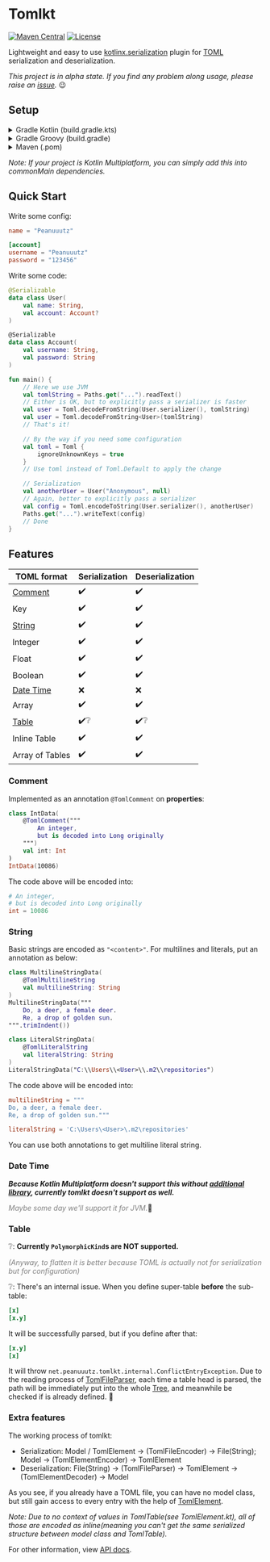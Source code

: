# Tomlkt

[![Maven Central](https://img.shields.io/maven-central/v/net.peanuuutz/tomlkt)](https://search.maven.org/artifact/net.peanuuutz/tomlkt)
[![License](https://img.shields.io/github/license/Peanuuutz/tomlkt)](http://www.apache.org/licenses/LICENSE-2.0)

Lightweight and easy to use [kotlinx.serialization](https://github.com/Kotlin/kotlinx.serialization) plugin for [TOML](https://toml.io/) serialization and deserialization.

*This project is in alpha state. If you find any problem along usage, please raise an [issue](https://github.com/Peanuuutz/tomlkt/issues).* :wink:

## Setup

<details>
<summary>Gradle Kotlin (build.gradle.kts)</summary>

```kotlin
repositories {
    mavenCentral()
}

dependencies {
    implementation("net.peanuuutz:tomlkt:0.1.3")
}
```
</details>

<details>
<summary>Gradle Groovy (build.gradle)</summary>

```groovy
repositories {
    mavenCentral()
}

dependencies {
    implementation "net.peanuuutz:tomlkt:0.1.3"
}
```
</details>

<details>
<summary>Maven (.pom)</summary>

```xml
<dependency>
  <groupId>net.peanuuutz</groupId>
  <artifactId>tomlkt-jvm</artifactId>
  <version>0.1.3</version>
</dependency>
```
</details>

*Note: If your project is Kotlin Multiplatform, you can simply add this into commonMain dependencies.*

## Quick Start

Write some config:

```toml
name = "Peanuuutz"

[account]
username = "Peanuuutz"
password = "123456"
```

Write some code:

```kotlin
@Serializable
data class User(
    val name: String,
    val account: Account?
)

@Serializable
data class Account(
    val username: String,
    val password: String
)

fun main() {
    // Here we use JVM
    val tomlString = Paths.get("...").readText()
    // Either is OK, but to explicitly pass a serializer is faster
    val user = Toml.decodeFromString(User.serializer(), tomlString)
    val user = Toml.decodeFromString<User>(tomlString)
    // That's it!

    // By the way if you need some configuration
    val toml = Toml {
        ignoreUnknownKeys = true
    }
    // Use toml instead of Toml.Default to apply the change

    // Serialization
    val anotherUser = User("Anonymous", null)
    // Again, better to explicitly pass a serializer
    val config = Toml.encodeToString(User.serializer(), anotherUser)
    Paths.get("...").writeText(config)
    // Done
}
```

## Features

|TOML format|Serialization|Deserialization|
|---|---|---|
|[Comment](#Comment)|:heavy_check_mark:|:heavy_check_mark:|
|Key|:heavy_check_mark:|:heavy_check_mark:|
|[String](#String)|:heavy_check_mark:|:heavy_check_mark:|
|Integer|:heavy_check_mark:|:heavy_check_mark:|
|Float|:heavy_check_mark:|:heavy_check_mark:|
|Boolean|:heavy_check_mark:|:heavy_check_mark:|
|[Date Time](#Date-Time)|:x:|:x:|
|Array|:heavy_check_mark:|:heavy_check_mark:|
|[Table](#Table)|:heavy_check_mark::grey_question:|:heavy_check_mark::grey_question:|
|Inline Table|:heavy_check_mark:|:heavy_check_mark:|
|Array of Tables|:heavy_check_mark:|:heavy_check_mark:|

### Comment

Implemented as an annotation `@TomlComment` on **properties**:

```kotlin
class IntData(
    @TomlComment("""
        An integer,
        but is decoded into Long originally
    """)
    val int: Int
)
IntData(10086)
```

The code above will be encoded into:

```toml
# An integer,
# but is decoded into Long originally
int = 10086
```

### String

Basic strings are encoded as `"<content>"`. For multilines and literals, put an annotation as below:

```kotlin
class MultilineStringData(
    @TomlMultilineString
    val multilineString: String
)
MultilineStringData("""
    Do, a deer, a female deer.
    Re, a drop of golden sun.
""".trimIndent())

class LiteralStringData(
    @TomlLiteralString
    val literalString: String
)
LiteralStringData("C:\\Users\\<User>\\.m2\\repositories")
```

The code above will be encoded into:

```toml
multilineString = """
Do, a deer, a female deer.
Re, a drop of golden sun."""

literalString = 'C:\Users\<User>\.m2\repositories'
```

You can use both annotations to get multiline literal string.

### Date Time

_**Because Kotlin Multiplatform doesn't support this without [additional library](https://github.com/Kotlin/kotlinx-datetime), currently tomlkt doesn't support as well.**_

<font color = 'gray'>*Maybe some day we'll support it for JVM.*</font>:thinking:

### Table

:grey_question:: **Currently `PolymorphicKind`s are NOT supported.**

<font color = 'gray'>*(Anyway, to flatten it is better because TOML is actually not for serialization but for configuration)*</font>

:grey_question:: There's an internal issue. When you define super-table **before** the sub-table:

```toml
[x]
[x.y]
```

It will be successfully parsed, but if you define after that:

```toml
[x.y]
[x]
```

It will throw `net.peanuuutz.tomlkt.internal.ConflictEntryException`. Due to the reading process of [TomlFileParser](https://github.com/Peanuuutz/tomlkt/tree/master/src/commonMain/kotlin/net/peanuuutz/tomlkt/internal/parser/TomlFileParser.kt), each time a table head is parsed, the path will be immediately put into the whole [Tree](https://github.com/Peanuuutz/tomlkt/tree/master/src/commonMain/kotlin/net/peanuuutz/tomlkt/internal/parser/TreeNode.kt), and meanwhile be checked if is already defined. :face_with_head_bandage:

### Extra features

The working process of tomlkt:

* Serialization: Model / TomlElement → (TomlFileEncoder) → File(String); Model → (TomlElementEncoder) → TomlElement
* Deserialization: File(String) → (TomlFileParser) → TomlElement → (TomlElementDecoder) → Model

As you see, if you already have a TOML file, you can have no model class, but still gain access to every entry with the help of [TomlElement](https://github.com/Peanuuutz/tomlkt/tree/master/src/commonMain/kotlin/net/peanuuutz/tomlkt/TomlElement.kt).

*Note: Due to no context of values in TomlTable(see TomlElement.kt), all of those are encoded as inline(meaning you can't get the same serialized structure between model class and TomlTable).*

For other information, view [API docs](https://peanuuutz.github.io/tomlkt/).
